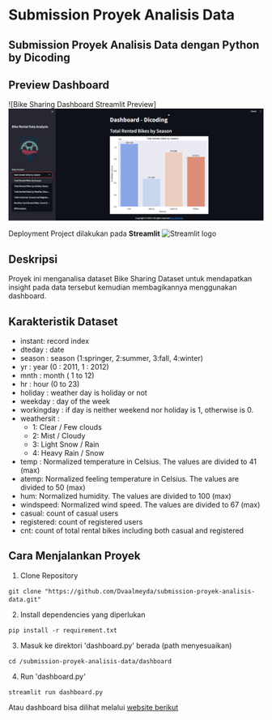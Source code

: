 # Submission Proyek Analisis Data

## Submission Proyek Analisis Data dengan Python by Dicoding

## Preview Dashboard
![Bike Sharing Dashboard Streamlit Preview]<img src="https://raw.githubusercontent.com/Dvaalmeyda/submission-proyek-analisis-data/6912a3b900f7bfaa9ba7afaaa5dfa927982dc0af/hasil_dashboard.png" alr="Preview Dashboard"><img>

Deployment Project dilakukan pada **Streamlit** <img src="https://user-images.githubusercontent.com/7164864/217935870-c0bc60a3-6fc0-4047-b011-7b4c59488c91.png" alt="Streamlit logo"></img>

## Deskripsi
Proyek ini menganalisa dataset Bike Sharing Dataset untuk mendapatkan insight pada data tersebut kemudian membagikannya menggunakan dashboard.

## Karakteristik Dataset

- instant: record index
- dteday : date
- season : season (1:springer, 2:summer, 3:fall, 4:winter)
- yr : year (0 : 2011, 1 : 2012)
- mnth : month ( 1 to 12)
- hr : hour (0 to 23)
- holiday : weather day is holiday or not 
- weekday : day of the week
- workingday : if day is neither weekend nor holiday is 1, otherwise is 0.
- weathersit :
    - 1: Clear / Few clouds
    - 2: Mist / Cloudy
    - 3: Light Snow / Rain
    - 4: Heavy Rain / Snow
- temp : Normalized temperature in Celsius. The values are divided to 41 (max)
- atemp: Normalized feeling temperature in Celsius. The values are divided to 50 (max)
- hum: Normalized humidity. The values are divided to 100 (max)
- windspeed: Normalized wind speed. The values are divided to 67 (max)
- casual: count of casual users
- registered: count of registered users
- cnt: count of total rental bikes including both casual and registered

## Cara Menjalankan Proyek

1. Clone Repository
```
git clone "https://github.com/Dvaalmeyda/submission-proyek-analisis-data.git"
```

2. Install dependencies yang diperlukan
```
pip install -r requirement.txt
```

3. Masuk ke direktori 'dashboard.py' berada (path menyesuaikan)
```
cd /submission-proyek-analisis-data/dashboard
```

4. Run 'dashboard.py'
```
streamlit run dashboard.py
```

Atau dashboard bisa dilihat melalui [website berikut](https://c5jviamaf7vahjcufkt3u3.streamlit.app/)

